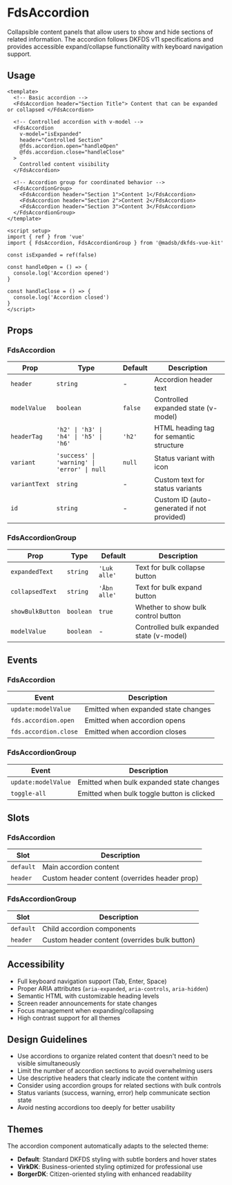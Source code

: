 # FdsAccordion

Collapsible content panels that allow users to show and hide sections of related information. The accordion follows DKFDS v11 specifications and provides accessible expand/collapse functionality with keyboard navigation support.

## Usage

```vue
<template>
  <!-- Basic accordion -->
  <FdsAccordion header="Section Title"> Content that can be expanded or collapsed </FdsAccordion>

  <!-- Controlled accordion with v-model -->
  <FdsAccordion
    v-model="isExpanded"
    header="Controlled Section"
    @fds.accordion.open="handleOpen"
    @fds.accordion.close="handleClose"
  >
    Controlled content visibility
  </FdsAccordion>

  <!-- Accordion group for coordinated behavior -->
  <FdsAccordionGroup>
    <FdsAccordion header="Section 1">Content 1</FdsAccordion>
    <FdsAccordion header="Section 2">Content 2</FdsAccordion>
    <FdsAccordion header="Section 3">Content 3</FdsAccordion>
  </FdsAccordionGroup>
</template>

<script setup>
import { ref } from 'vue'
import { FdsAccordion, FdsAccordionGroup } from '@madsb/dkfds-vue-kit'

const isExpanded = ref(false)

const handleOpen = () => {
  console.log('Accordion opened')
}

const handleClose = () => {
  console.log('Accordion closed')
}
</script>
```

## Props

### FdsAccordion

| Prop          | Type                                        | Default | Description                                |
| ------------- | ------------------------------------------- | ------- | ------------------------------------------ |
| `header`      | `string`                                    | -       | Accordion header text                      |
| `modelValue`  | `boolean`                                   | `false` | Controlled expanded state (v-model)        |
| `headerTag`   | `'h2' \| 'h3' \| 'h4' \| 'h5' \| 'h6'`      | `'h2'`  | HTML heading tag for semantic structure    |
| `variant`     | `'success' \| 'warning' \| 'error' \| null` | `null`  | Status variant with icon                   |
| `variantText` | `string`                                    | -       | Custom text for status variants            |
| `id`          | `string`                                    | -       | Custom ID (auto-generated if not provided) |

### FdsAccordionGroup

| Prop             | Type      | Default      | Description                              |
| ---------------- | --------- | ------------ | ---------------------------------------- |
| `expandedText`   | `string`  | `'Luk alle'` | Text for bulk collapse button            |
| `collapsedText`  | `string`  | `'Åbn alle'` | Text for bulk expand button              |
| `showBulkButton` | `boolean` | `true`       | Whether to show bulk control button      |
| `modelValue`     | `boolean` | -            | Controlled bulk expanded state (v-model) |

## Events

### FdsAccordion

| Event                 | Description                         |
| --------------------- | ----------------------------------- |
| `update:modelValue`   | Emitted when expanded state changes |
| `fds.accordion.open`  | Emitted when accordion opens        |
| `fds.accordion.close` | Emitted when accordion closes       |

### FdsAccordionGroup

| Event               | Description                                |
| ------------------- | ------------------------------------------ |
| `update:modelValue` | Emitted when bulk expanded state changes   |
| `toggle-all`        | Emitted when bulk toggle button is clicked |

## Slots

### FdsAccordion

| Slot      | Description                                   |
| --------- | --------------------------------------------- |
| `default` | Main accordion content                        |
| `header`  | Custom header content (overrides header prop) |

### FdsAccordionGroup

| Slot      | Description                                   |
| --------- | --------------------------------------------- |
| `default` | Child accordion components                    |
| `header`  | Custom header content (overrides bulk button) |

## Accessibility

- Full keyboard navigation support (Tab, Enter, Space)
- Proper ARIA attributes (`aria-expanded`, `aria-controls`, `aria-hidden`)
- Semantic HTML with customizable heading levels
- Screen reader announcements for state changes
- Focus management when expanding/collapsing
- High contrast support for all themes

## Design Guidelines

- Use accordions to organize related content that doesn't need to be visible simultaneously
- Limit the number of accordion sections to avoid overwhelming users
- Use descriptive headers that clearly indicate the content within
- Consider using accordion groups for related sections with bulk controls
- Status variants (success, warning, error) help communicate section state
- Avoid nesting accordions too deeply for better usability

## Themes

The accordion component automatically adapts to the selected theme:

- **Default**: Standard DKFDS styling with subtle borders and hover states
- **VirkDK**: Business-oriented styling optimized for professional use
- **BorgerDK**: Citizen-oriented styling with enhanced readability
